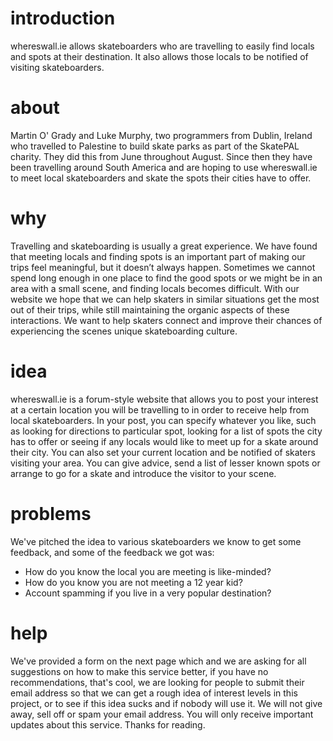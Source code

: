 introduction
============
whereswall.ie allows skateboarders who are travelling to easily find locals and spots at 
their destination. It also allows those locals to be notified of visiting skateboarders.

about
=====
Martin O' Grady and Luke Murphy, two programmers from Dublin, Ireland who travelled to 
Palestine to build skate parks as part of the SkatePAL charity. They did this from June 
throughout August. Since then they have been travelling around South America and are hoping 
to use whereswall.ie to meet local skateboarders and skate the spots their cities have to offer.

why
===
Travelling and skateboarding is usually a great experience. We have found that meeting locals 
and finding spots is an important part of making our trips feel meaningful, but it doesn’t 
always happen. Sometimes we cannot spend long enough in one place to find the good spots or 
we might be in an area with a small scene, and finding locals becomes difficult. With our website 
we hope that we can help skaters in similar situations get the most out of their trips, while 
still maintaining the organic aspects of these interactions. We want to help skaters connect 
and improve their chances of experiencing the scenes unique skateboarding culture.

idea
====
whereswall.ie is a forum-style website that allows you to post your interest at a certain 
location you will be travelling to in order to receive help from local skateboarders.  In 
your post, you can specify whatever you like, such as looking for directions to particular spot, 
looking for a list of spots the city has to offer or seeing if any locals would like to meet 
up for a skate around their city.  You can also set your current location and be notified of 
skaters visiting your area. You can give advice, send a list of lesser known spots or arrange 
to go for a skate and introduce the visitor to your scene.

problems
========
We've pitched the idea to various skateboarders we know to get some feedback, and some of 
the feedback we got was: 
 - How do you know the local you are meeting is like-minded?  
 - How do you know you are not meeting a 12 year kid?  
 - Account spamming if you live in a very popular destination?

help
====
We've provided a form on the next page which and we are asking for all suggestions on 
how to make this service better, if you have no recommendations, that's cool, we are 
looking for people to submit their email address so that we can get a rough idea of 
interest levels in this project, or to see if this idea sucks and if nobody will use it. 
We will not give away, sell off or spam your email address. You will only receive 
important updates about this service. Thanks for reading.
